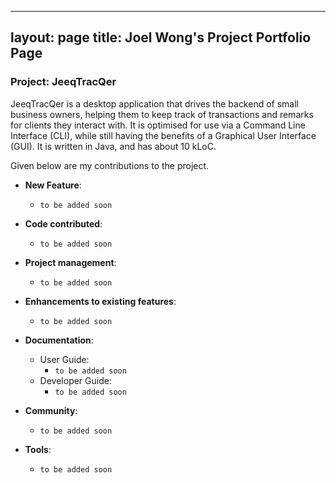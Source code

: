---
layout: page
title: Joel Wong's Project Portfolio Page
 ---

### Project: JeeqTracQer

JeeqTracQer is a desktop application that drives the backend of small business owners, helping them to keep track of transactions and remarks for clients they interact with.
It is optimised for use via a Command Line Interface (CLI), while still having the benefits of a Graphical User Interface (GUI). It is written in Java, and has about 10 kLoC.

Given below are my contributions to the project.

* **New Feature**:
    * `to be added soon`

* **Code contributed**:
    * `to be added soon`

* **Project management**:
    * `to be added soon`

* **Enhancements to existing features**:
    * `to be added soon`

* **Documentation**:
    * User Guide:
        * `to be added soon`
    * Developer Guide:
        * `to be added soon`

* **Community**:
    * `to be added soon`

* **Tools**:
    * `to be added soon`
